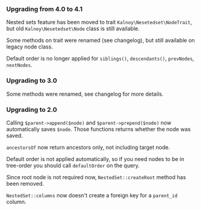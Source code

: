 ### Upgrading from 4.0 to 4.1

Nested sets feature has been moved to trait `Kalnoy\Nesetedset\NodeTrait`, but
old `Kalnoy\Nesetedset\Node` class is still available.

Some methods on trait were renamed (see changelog), but still available on legacy
node class.

Default order is no longer applied for `siblings()`, `descendants()`, 
`prevNodes`, `nextNodes`.

### Upgrading to 3.0

Some methods were renamed, see changelog for more details.

### Upgrading to 2.0

Calling `$parent->append($node)` and `$parent->prepend($node)` now automatically
saves `$node`. Those functions returns whether the node was saved.

`ancestorsOf` now return ancestors only, not including target node.

Default order is not applied automatically, so if you need nodes to be in tree-order
you should call `defaultOrder` on the query.

Since root node is not required now, `NestedSet::createRoot` method has been removed.

`NestedSet::columns` now doesn't create a foreign key for a `parent_id` column.